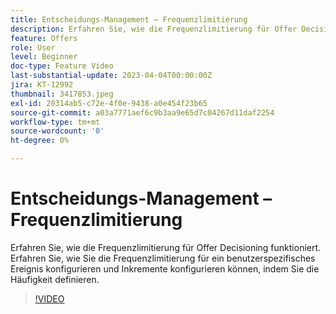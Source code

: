 ```yaml
---
title: Entscheidungs-Management – Frequenzlimitierung
description: Erfahren Sie, wie die Frequenzlimitierung für Offer Decisioning funktioniert. Erfahren Sie, wie Sie die Frequenzlimitierung für ein benutzerspezifisches Ereignis konfigurieren und Inkremente konfigurieren können, indem Sie die Häufigkeit definieren.
feature: Offers
role: User
level: Beginner
doc-type: Feature Video
last-substantial-update: 2023-04-04T00:00:00Z
jira: KT-12992
thumbnail: 3417853.jpeg
exl-id: 20314ab5-c72e-4f0e-9438-a0e454f23b65
source-git-commit: a03a7771aef6c9b3aa9e65d7c04267d11daf2254
workflow-type: tm+mt
source-wordcount: '0'
ht-degree: 0%

---
```


# Entscheidungs-Management – Frequenzlimitierung

Erfahren Sie, wie die Frequenzlimitierung für Offer Decisioning funktioniert. Erfahren Sie, wie Sie die Frequenzlimitierung für ein benutzerspezifisches Ereignis konfigurieren und Inkremente konfigurieren können, indem Sie die Häufigkeit definieren.

>[!VIDEO](https://video.tv.adobe.com/v/3417853/?quality=12&learn=on)
